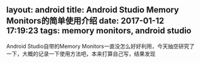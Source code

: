 layout: android
title: Android Studio Memory Monitors的简单使用介绍
date: 2017-01-12 17:19:23
tags: memory monitors, android studio
---
Android Studio自带的Memory Monitors一直没怎么好好利用，今天抽空研究了一下，大概的记录一下使用方法吧，本来打算自己写，结果发现